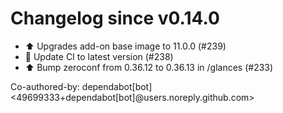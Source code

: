 # Changelog since v0.14.0
- ⬆️ Upgrades add-on base image to 11.0.0 (#239) 
- 🚀 Update CI to latest version (#238) 
- ⬆️ Bump zeroconf from 0.36.12 to 0.36.13 in /glances (#233)

Co-authored-by: dependabot[bot] <49699333+dependabot[bot]@users.noreply.github.com> 
